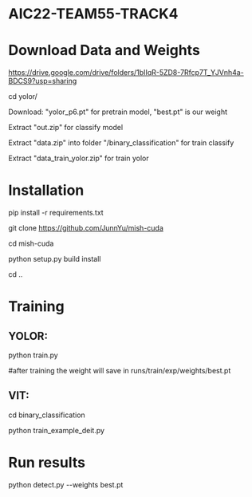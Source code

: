 # AIC22-TEAM55-TRACK4

# Download Data and Weights

https://drive.google.com/drive/folders/1bIIqR-5ZD8-7Rfcp7T_YJVnh4a-BDCS9?usp=sharing

cd yolor/

Download: "yolor_p6.pt" for pretrain model, "best.pt" is our weight

Extract "out.zip" for classify model

Extract "data.zip" into folder "/binary_classification" for train classify

Extract "data_train_yolor.zip" for train yolor

# Installation

pip install -r requirements.txt

git clone https://github.com/JunnYu/mish-cuda

cd mish-cuda

python setup.py build install

cd ..

# Training

## YOLOR:

python train.py

#after training the weight will save in runs/train/exp/weights/best.pt

## VIT:

cd binary_classification 

python train_example_deit.py

# Run results

python detect.py --weights best.pt


